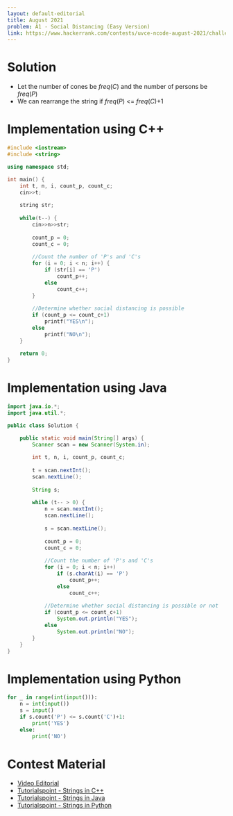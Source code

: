 ```yaml
---
layout: default-editorial
title: August 2021
problem: A1 - Social Distancing (Easy Version)
link: https://www.hackerrank.com/contests/uvce-ncode-august-2021/challenges/a1-social-distancing
---
```


# Solution

- Let the number of cones be $freq(C)$ and the number of persons be $freq(P)$
- We can rearrange the string if $freq(P)$ <= $freq(C)$+1

$$$$

# Implementation using C++

```cpp
#include <iostream>
#include <string>

using namespace std;

int main() {
    int t, n, i, count_p, count_c;
    cin>>t;
    
    string str;
    
    while(t--) {
        cin>>n>>str;
        
        count_p = 0;
        count_c = 0;
        
        //Count the number of 'P's and 'C's
        for (i = 0; i < n; i++) {
            if (str[i] == 'P')
                count_p++;
            else
                count_c++;
        }
        
        //Determine whether social distancing is possible
        if (count_p <= count_c+1)
            printf("YES\n");
        else
            printf("NO\n");
    }
    
    return 0;
}
```

$$$$

# Implementation using Java

```java
import java.io.*;
import java.util.*;

public class Solution {

    public static void main(String[] args) {
        Scanner scan = new Scanner(System.in);
        
        int t, n, i, count_p, count_c;
        
        t = scan.nextInt();
        scan.nextLine();
        
        String s;
        
        while (t-- > 0) {
            n = scan.nextInt();
            scan.nextLine();
            
            s = scan.nextLine();
            
            count_p = 0;
            count_c = 0;
            
            //Count the number of 'P's and 'C's
            for (i = 0; i < n; i++)
                if (s.charAt(i) == 'P')
                    count_p++;
                else
                    count_c++;
            
            //Determine whether social distancing is possible or not
            if (count_p <= count_c+1)
                System.out.println("YES");
            else
                System.out.println("NO");
        }
    }
}
```

$$$$

# Implementation using Python

```python
for _ in range(int(input())):
    n = int(input())
    s = input()
    if s.count('P') <= s.count('C')+1:
        print('YES')
    else:
        print('NO')
```

$$$$

# Contest Material

- [Video Editorial](https://www.youtube.com/watch?v=ZMmkdhwscUM)
- [Tutorialspoint - Strings in C++](https://www.tutorialspoint.com/cplusplus/cpp_strings.htm)
- [Tutorialspoint - Strings in Java](https://www.tutorialspoint.com/java/java_strings.htm)
- [Tutorialspoint - Strings in Python](https://www.tutorialspoint.com/python/python_strings.htm)
